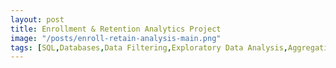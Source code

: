 ```yaml
---
layout: post
title: Enrollment & Retention Analytics Project
image: "/posts/enroll-retain-analysis-main.png"
tags: [SQL,Databases,Data Filtering,Exploratory Data Analysis,Aggregations,Window Functions]
---
```




